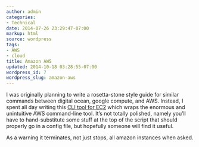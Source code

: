 ```yaml
---
author: admin
categories:
- Technical
date: 2014-07-26 23:29:47-07:00
markup: html
source: wordpress
tags:
- AWS
- cloud
title: Amazon AWS
updated: 2014-10-18 03:28:55-07:00
wordpress_id: 7
wordpress_slug: amazon-aws
---
```

I was originally planning to write a rosetta-stone style guide for similar commands between digital ocean, google compute, and AWS. Instead, I spent all day writing this [CLI tool for EC2][1] which wraps the enormous and unintuitive AWS command-line tool. It’s not totally polished, namely you’ll have to hand-substitute some stuff at the top of the script that should properly go in a config file, but hopefully someone will find it useful.

As a warning it terminates, not just stops, all amazon instances when asked.

[1]: https://github.com/vanceza/ec2-cli
